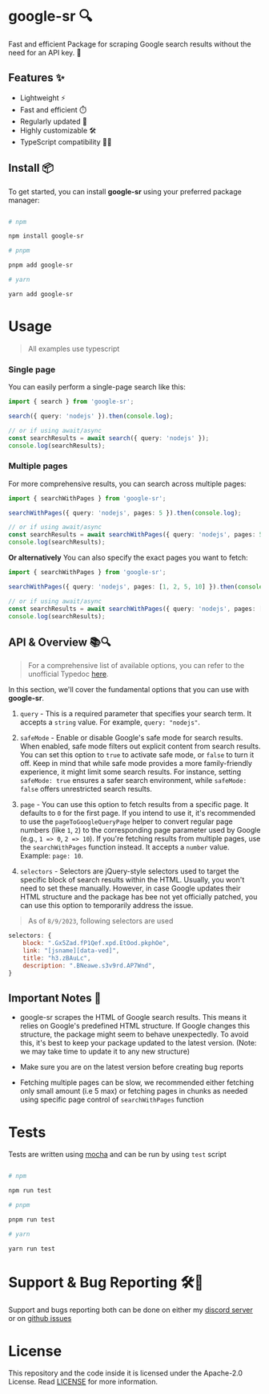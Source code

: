 # google-sr 🔍

Fast and efficient Package for scraping Google search results without the need for an API key. 🚀

## Features ✨

* Lightweight ⚡️
* Fast and efficient ⏱️
* Regularly updated 🔄
* Highly customizable 🛠️
* TypeScript compatibility 🧑‍💻

## Install 📦

To get started, you can install **google-sr** using your preferred package manager:

```bash

# npm

npm install google-sr

# pnpm 

pnpm add google-sr

# yarn

yarn add google-sr

```

# Usage

> All examples use typescript

### Single page

You can easily perform a single-page search like this:

```ts
import { search } from 'google-sr';

search({ query: 'nodejs' }).then(console.log);

// or if using await/async
const searchResults = await search({ query: 'nodejs' });
console.log(searchResults);
```

### Multiple pages

For more comprehensive results, you can search across multiple pages:

```ts
import { searchWithPages } from 'google-sr';

searchWithPages({ query: 'nodejs', pages: 5 }).then(console.log);

// or if using await/async
const searchResults = await searchWithPages({ query: 'nodejs', pages: 5 });
console.log(searchResults);
```

**Or alternatively** You can also specify the exact pages you want to fetch:

```ts
import { searchWithPages } from 'google-sr';

searchWithPages({ query: 'nodejs', pages: [1, 2, 5, 10] }).then(console.log);

// or if using await/async
const searchResults = await searchWithPages({ query: 'nodejs', pages: [1, 2, 5, 10] });
console.log(searchResults);
```

## API & Overview 📚🔍

> For a comprehensive list of available options, you can refer to the unofficial Typedoc [here](https://paka.dev/npm/google-sr).

In this section, we'll cover the fundamental options that you can use with **google-sr**.

1) `query` - This is a required parameter that specifies your search term. It accepts a `string` value. For example, `query: "nodejs"`.

2) `safeMode` - Enable or disable Google's safe mode for search results. When enabled, safe mode filters out explicit content from search results. You can set this option to `true` to activate safe mode, or `false` to turn it off. Keep in mind that while safe mode provides a more family-friendly experience, it might limit some search results. For instance, setting `safeMode: true` ensures a safer search environment, while `safeMode: false` offers unrestricted search results.

3) `page` - You can use this option to fetch results from a specific page. It defaults to `0` for the first page. If you intend to use it, it's recommended to use the `pageToGoogleQueryPage` helper to convert regular page numbers (like `1`, `2`) to the corresponding page parameter used by Google (e.g., `1 => 0`, `2 => 10`). If you're fetching results from multiple pages, use the `searchWithPages` function instead. It accepts a `number` value. Example: `page: 10`.

4) `selectors` - Selectors are jQuery-style selectors used to target the specific block of search results within the HTML. Usually, you won't need to set these manually. However, in case Google updates their HTML structure and the package has bee not yet officially patched, you can use this option to temporarily address the issue.

> As of `8/9/2023`, following selectors are used 
```js
selectors: {
    block: ".Gx5Zad.fP1Qef.xpd.EtOod.pkphOe",
    link: "[jsname][data-ved]",
    title: "h3.zBAuLc",
    description: ".BNeawe.s3v9rd.AP7Wnd",
}
```

## Important Notes 🚨

* google-sr scrapes the HTML of Google search results. This means it relies on Google's predefined HTML structure. If Google changes this structure, the package might seem to behave unexpectedly. To avoid this, it's best to keep your package updated to the latest version. (Note: we may take time to update it to any new structure)

* Make sure you are on the latest version before creating bug reports

* Fetching multiple pages can be slow, we recommended either fetching only small amount (i.e 5 max) or fetching pages in chunks as needed using specific page control of `searchWithPages` function 

# Tests

Tests are written using [mocha](https://mochajs.org/) and can be run by using `test` script

```bash

# npm

npm run test

# pnpm 

pnpm run test

# yarn

yarn run test

```

# Support & Bug Reporting 🛠️🐞

Support and bugs reporting both can be done on either my [discord server](https://discord.gg/9s52pz6nWX) or on [github issues](https://github.com/typicalninja493/google-sr/issues)

# License

This repository and the code inside it is licensed under the Apache-2.0 License. Read [LICENSE](./LICENSE) for more information.